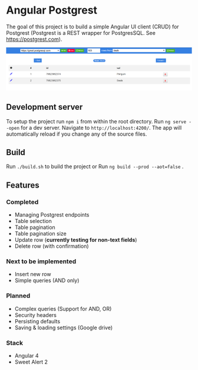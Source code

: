 # Angular Postgrest

The goal of this project is to build a simple Angular UI client (CRUD) for Postgrest (Postgrest is a REST wrapper for PostgresSQL. See https://postgrest.com). 

![Logo](docs/screenshot.PNG "Logo")


## Development server

To setup the project run `npm i` from within the root directory.
Run `ng serve --open` for a dev server. Navigate to `http://localhost:4200/`. The app will automatically reload if you change any of the source files.

## Build

Run `./build.sh` to build the project or
Run `ng build --prod --aot=false` .

## Features

### Completed

  - Managing Postgrest endpoints
  - Table selection
  - Table pagination
  - Table pagination size
  - Update row (**currently testing for non-text fields**)
  - Delete row (with confirmation)

### Next to be implemented

  - Insert new row
  - Simple queries (AND only)


### Planned

  - Complex queries (Support for AND, OR)
  - Security headers
  - Persisting defaults
  - Saving & loading settings (Google drive)

### Stack

  - Angular 4
  - Sweet Alert 2







